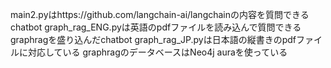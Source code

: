 main2.pyはhttps://github.com/langchain-ai/langchainの内容を質問できるchatbot
graph_rag_ENG.pyは英語のpdfファイルを読み込んで質問できるgraphragを盛り込んだchatbot
graph_rag_JP.pyは日本語の縦書きのpdfファイルに対応している
graphragのデータベースはNeo4j auraを使っている
